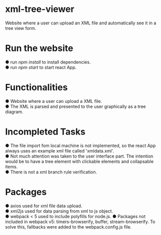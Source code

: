 # xml-tree-viewer
Website where a user can upload an XML file and automatically see it in a tree view form.<br>

# Run the website
● run *npm install* to install dependencies.<br>
● run *npm start* to start react App.<br>

# Functionalities
● Website where a user can upload a XML file.<br>
● The XML is parsed and presented to the user graphically as a tree diagram.<br>

# Incompleted Tasks
● The file import fom local machine is not implemented, so the react App always uses an example xml file called 'xmldata.xml'.<br>
● Not much attention was taken to the user interface part. The intention would be to have a tree element with clickable elements and collapsable items.<br>
● There is not a xml branch rule verification.<br>

# Packages
● axios used for xml file data upload.<br>
● xml2js used for data parsing from xml to js object.<br>
● webpack < 5 used to include polyfills for node.js.
● Packages not included in webpack v5: timers-browserify, buffer, stream-browserify. To solve this, fallbacks were added to the webpack.config.js file.<br>
